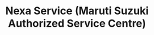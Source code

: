 ---
title: "Nexa Service (Maruti Suzuki Authorized Service Centre)"
url: /pune/nexa-service-maruti-suzuki-authorized-service-centre/
shop: car repair
---